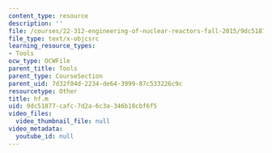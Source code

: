 ```yaml
---
content_type: resource
description: ''
file: /courses/22-312-engineering-of-nuclear-reactors-fall-2015/9dc51877cafc7d2a6c3a346b18cbf6f5_hf.m
file_type: text/x-objcsrc
learning_resource_types:
- Tools
ocw_type: OCWFile
parent_title: Tools
parent_type: CourseSection
parent_uid: 7d32f04d-2234-de64-3999-87c533226c9c
resourcetype: Other
title: hf.m
uid: 9dc51877-cafc-7d2a-6c3a-346b18cbf6f5
video_files:
  video_thumbnail_file: null
video_metadata:
  youtube_id: null
---
```

